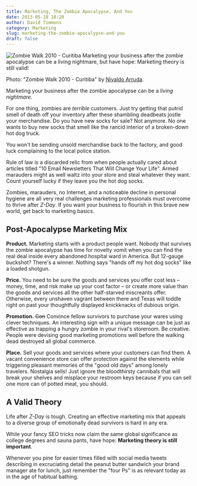 ```yaml
---
title: Marketing, The Zombie Apocalypse, And You
date: 2013-05-18 18:20
author: David Timmons
category: Marketing
slug: marketing-the-zombie-apocalypse-and-you
draft: false
---
```


![Zombie Walk 2010 - Curitiba][1]
<span class="img-caption">
  Marketing your business after the zombie apocalypse can be a living
  nightmare, but have hope: Marketing theory is still valid!

  Photo: "Zombie Walk 2010 - Curitiba" by [Nivaldo Arruda][2].
</span>

Marketing your business after the zombie apocalypse can be a *living
nightmare*.

For one thing, zombies are *terrible* customers. Just try getting that
putrid smell of death off your inventory after these shambling deadbeats
jostle your merchandise. Do you have new socks for sale? Not anymore. No
one wants to buy new socks that smell like the rancid interior of a
broken-down hot dog truck.

You won't be sending unsold merchandise back to the factory, and good
luck complaining to the local police station.

Rule of law is a discarded relic from when people actually cared about
articles titled "10 Email Newsletters That Will Change Your Life". Armed
marauders might as well waltz into your store and steal whatever they
want. Count yourself lucky if they leave you the hot dog socks.

Zombies, marauders, no Internet, and a noticeable decline in personal
hygiene are all very real challenges marketing professionals must
overcome to thrive after *Z-Day*. If you want your business to flourish
in this brave new world, get back to marketing basics.

## Post-Apocalypse Marketing Mix

**Product.** Marketing starts with a product people want. Nobody that
survives the zombie apocalypse has time for novelty vomit when you can
find the real deal inside every abandoned hospital ward in America. But
12-gauge buckshot? There's a winner. Nothing says "hands off my hot dog
socks" like a loaded shotgun.

**Price.** You need to be sure the goods and services you offer cost
less – money, time, and risk make up your cost factor – or create more
value than the goods and services all the other half-starved miscreants
offer. Otherwise, every unshaven vagrant between there and Texas will
toddle right on past your thoughtfully displayed knickknacks of dubious
origin.

**Promotion.** ~~Con~~ Convince fellow survivors to purchase your wares
using clever techniques. An interesting sign with a unique message can
be just as effective as trapping a hungry zombie in your rival's
storeroom. Be creative. People were devising good marketing promotions
well before the walking dead destroyed all global commerce.

**Place.** Sell your goods and services where your customers can find
them. A vacant convenience store can offer protection against the
elements while triggering pleasant memories of the "good old days" among
lonely travelers. Nostalgia sells! Just ignore the bloodthirsty
cannibals that will break your shelves and misplace your restroom keys
because if you can sell one more can of potted meat, you should.

## A Valid Theory

Life after *Z-Day* is tough. Creating an effective marketing mix that
appeals to a diverse group of emotionally dead survivors is hard in any
era.

While your fancy SEO tricks now claim the same global significance as
college degrees and sauna pants, have hope: **Marketing theory is still
important**.

Whenever you pine for easier times filled with social media tweets
describing in excruciating detail the peanut butter sandwich your brand
manager ate for lunch, just remember the "four Ps" is as relevant today
as in the age of habitual bathing.


[1]: {{rootPath}}images/2013/05/marketing-the-zombie-apocalypse-and-you0.jpg
  "Marketing After The Zombie Apocalypse"

[2]: http://www.flickr.com/photos/nivaldoarruda/4357660136/
  "View the original photo on Flickr."
